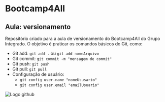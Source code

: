 # Bootcamp4All

## Aula: versionamento

Repositório criado para a aula de versionamento do Bootcamp4All do Grupo Integrado. 
O objetivo é praticar os comandos básicos do Git, como:

- Git add: `git add .` ou `git add nomeArquivo`
- Git commit: `git commit -m "mensagem de commit"`
- Git push: `git push`
- Git pull: `git pull`
- Configuração de usuário:
    - `git config user.name "nomeUsusario"`
    - `git config user.email "emailUsuario"`

![Logo github](https://logos-world.net/wp-content/uploads/2020/11/GitHub-Logo.png)
